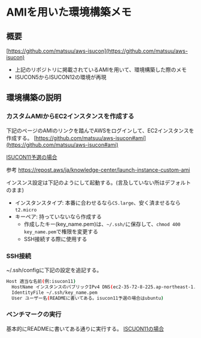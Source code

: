# AMIを用いた環境構築メモ

## 概要

[https://github.com/matsuu/aws-isucon](https://github.com/matsuu/aws-isucon)

- 上記のリポジトリに掲載されているAMIを用いて、環境構築した際のメモ
- ISUCON5からISUCON12の環境が再現

## 環境構築の説明

### カスタムAMIからEC2インスタンスを作成する

下記のページのAMIのリンクを踏んでAWSをログインして、EC2インスタンスを作成する。
[https://github.com/matsuu/aws-isucon#ami](https://github.com/matsuu/aws-isucon#ami)

[ISUCON11予選の場合](https://console.aws.amazon.com/ec2/home?region=ap-northeast-1#ImageDetails:imageId=ami-0796be4f4814fc3d5)

参考
https://repost.aws/ja/knowledge-center/launch-instance-custom-ami

インスンス設定は下記のようにして起動する。(言及していない所はデフォルトのまま)

- インスタンスタイプ: 本番に合わせるなら`C5.large`、安く済ませるなら`t2.micro`
- キーペア: 持っていないなら作成する
  - 作成したキー(key_name.pem)は、`~/.ssh/`に保存して、`chmod 400 key_name.pem`で権限を変更する
  - SSH接続する際に使用する

### SSH接続

~/.ssh/configに下記の設定を追記する。

```bash
Host 適当な名前(例:isucon11)
  HostName インスタンスのパブリックIPv4 DNS(ec2-35-72-8-225.ap-northeast-1.compute.amazonaws.com)
  IdentityFile ~/.ssh/key_name.pem
  User ユーザー名(READMEに書いてある。isucon11予選の場合はubuntu)
```

### ベンチマークの実行

基本的にREADMEに書いてある通りに実行する。
[ISCUON11の場合](https://github.com/matsuu/aws-isucon/tree/main/isucon11-qualify#bench)
